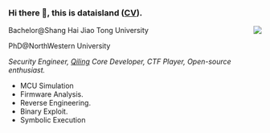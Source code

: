 ### Hi there 👋, this is dataisland ([CV](CV.pdf)).

<img align="right" src="https://github-readme-stats.vercel.app/api?username=cla7aye15I4nd&count_private=true&theme=buefy&show_icons=true&include_all_commits=true"/>

Bachelor@Shang Hai Jiao Tong University

PhD@NorthWestern University

*Security Engineer, [Qiling](https://github.com/qilingframework/qiling) Core Developer, CTF Player, Open-source enthusiast.*

- MCU Simulation
- Firmware Analysis. 
- Reverse Engineering. 
- Binary Exploit.
- Symbolic Execution


<!--
**cla7aye15I4nd/cla7aye15I4nd** is a ✨ _special_ ✨ repository because its `README.md` (this file) appears on your GitHub profile.

Here are some ideas to get you started:

- 🔭 I’m currently working on ...
- 🌱 I’m currently learning ...
- 👯 I’m looking to collaborate on ...
- 🤔 I’m looking for help with ...
- 💬 Ask me about ...
- 📫 How to reach me: ...
- 😄 Pronouns: ...
- ⚡ Fun fact: ...
-->
